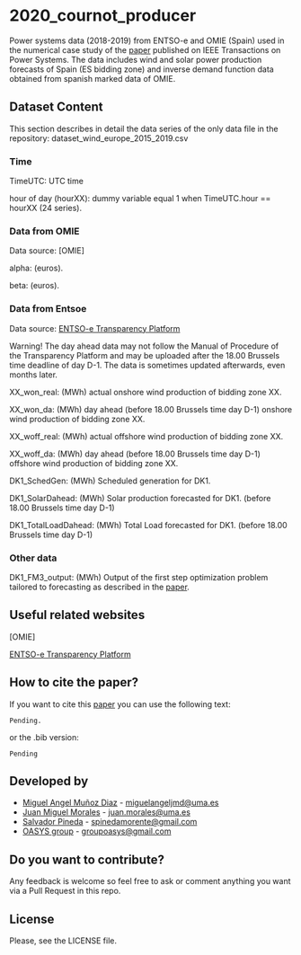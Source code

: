 # 2020_cournot_producer
Power systems data (2018-2019) from ENTSO-e and OMIE (Spain) used in the numerical case study of the [paper] published on IEEE Transactions on Power Systems. The data includes wind and solar power production forecasts of Spain (ES bidding zone) and inverse demand function data obtained from spanish marked data of OMIE.

## Dataset Content 
This section describes in detail the data series of the only data file in the repository: dataset_wind_europe_2015_2019.csv

### Time

TimeUTC: UTC time

hour of day (hourXX): dummy variable equal 1 when TimeUTC.hour == hourXX (24 series).

### Data from OMIE

Data source: [OMIE] 

alpha: (euros).

beta: (euros).

### Data from Entsoe

Data source: [ENTSO-e Transparency Platform]

Warning! The day ahead data may not follow the Manual of Procedure of the Transparency Platform and may be uploaded after the 18.00 Brussels time deadline of day D-1. The data is sometimes updated afterwards, even months later.

XX_won_real: (MWh) actual onshore wind production of bidding zone XX. 

XX_won_da: (MWh) day ahead (before 18.00 Brussels time day D-1) onshore wind production of bidding zone XX. 

XX_woff_real: (MWh) actual offshore wind production of bidding zone XX.

XX_woff_da: (MWh) day ahead (before 18.00 Brussels time day D-1) offshore wind production of bidding zone XX.

DK1_SchedGen: (MWh) Scheduled generation for DK1. 

DK1_SolarDahead: (MWh) Solar production forecasted for DK1. (before 18.00 Brussels time day D-1)

DK1_TotalLoadDahead: (MWh) Total Load forecasted for DK1. (before 18.00 Brussels time day D-1)

### Other data

DK1_FM3_output: (MWh) Output of the first step optimization problem tailored to forecasting as described in the [paper].

## Useful related websites

[OMIE]

[ENTSO-e Transparency Platform]



## How to cite the paper?

If you want to cite this [paper] you can use the following text:
```
Pending.
```
or the .bib version:

```
Pending
```

## Developed by 

 * [Miguel Angel Muñoz Diaz](https://www.researchgate.net/profile/Miguel_Munoz_Diaz) - miguelangeljmd@uma.es
 * [Juan Miguel Morales](https://www.researchgate.net/profile/Juan_Morales25) - juan.morales@uma.es
 * [Salvador Pineda](https://www.researchgate.net/profile/Salvador_Pineda) - spinedamorente@gmail.com
 * [OASYS group](http://oasys.uma.es) -  groupoasys@gmail.com

## Do you want to contribute?
 
Any feedback is welcome so feel free to ask or comment anything you want via a Pull Request in this repo.
 
## License
 
Please, see the LICENSE file.
    
[paper]: Pending
[Energinet]: https://www.omie.es/
[ENTSO-e Transparency Platform]: https://transparency.entsoe.eu/

